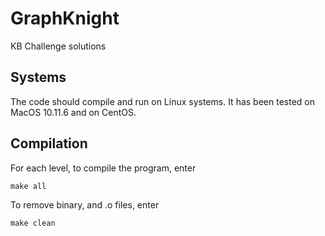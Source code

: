 # GraphKnight
KB Challenge solutions

## Systems

The code should compile and run on Linux systems. It has been tested on MacOS 10.11.6 and on CentOS.


## Compilation

For each level, to compile the program, enter

`make all`

To remove binary, and .o files, enter

`make clean`



